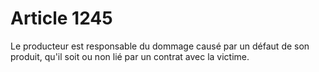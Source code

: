 # Article 1245

Le producteur est responsable du dommage causé par un défaut de son produit, qu'il soit ou non lié par un contrat avec la victime.